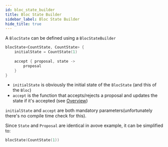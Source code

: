 ```yaml
---
id: bloc_state_builder
title: Bloc State Builder
sidebar_label: Bloc State Builder
hide_title: true
---
```


A `BlocState` can be defined using a `BlocStateBuilder`

```kotlin
blocState<CountState, CountState> {  
    initialState = CountState(1)
 
    accept { proposal, state ->
        proposal
    }
}
```

- `initialState` is obviously the initial state of the `BlocState` (and this of the `Bloc`)
- `accept` is the function that accepts/rejects a proposal and updates the state if it's accepted (see [Overview](../architecture))

`initialState` and `accept` are both mandatory parameters(unfortunately there's no compile time check for this).

Since `State` and `Proposal` are identical in avove example, it can be simplified to:

```kotlin
blocState(CountState(1))
```